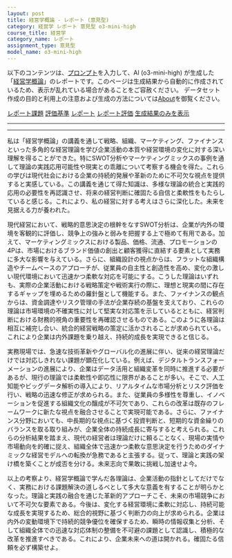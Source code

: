 ```yaml
---
layout: post
title: 経営学概論 - レポート (意見型)
category: 経営学 レポート 意見型 o3-mini-high
course_title: 経営学
category_name: レポート
assignment_type: 意見型
model_name: o3-mini-high
---
```


以下のコンテンツは、[プロンプト](https://github.com/takedatoshiyuki/synthetic_assignments/tree/main/generated/経営学/o3-mini-high/prompt_レポート-意見型.md)を入力して、AI (o3-mini-high) が生成した「[経営学概論](/contents/経営学/)」のレポートです。このページは生成結果から自動的に作成されているため、表示が乱れている場合があることをご容赦ください。
データセット作成の目的と利用上の注意および生成の方法については[About](/About)を御覧ください。

[レポート課題](../レポート課題-意見型)
[評価基準](../評価基準-意見型)
[レポート](../レポート-意見型)
[レポート評価](../レポート評価-意見型)
[生成結果のみを表示](https://github.com/takedatoshiyuki/synthetic_assignments/tree/main/generated/経営学/o3-mini-high/レポート-意見型.md)
  

***
***
  
私は「経営学概論」の講義を通して戦略、組織、マーケティング、ファイナンスといった多角的な経営理論を学び企業活動の本質や経営環境の変化に対する深い理解を得ることができた。特にSWOT分析やマーケティングミックスの事例を通して理論の実践応用可能性や現実との乖離について考察する機会を得た。これらの学びは現代社会における企業の持続的発展や革新のために不可欠な視点を提供すると実感している。この講義を通じて得た知識は、多様な理論の統合と実践的応用の必要性を再認識させ、将来の経営判断に確固たる自信と柔軟性をもたらしていると感じる。これにより、私の経営に対する考えはさらに深化した。未来を見据える力が養われた。

現代経営において、戦略的意思決定の根幹をなすSWOT分析は、企業が内外の環境を客観的に評価し、競争上の強みと弱みを把握する上で極めて有用である。加えて、マーケティングミックスにおける製品、価格、流通、プロモーションの4Pは、市場におけるブランド価値の創出と顧客獲得に直結する要素として実務に多大な影響を与えている。さらに、組織設計の視点からは、フラットな組織構造やチームベースのアプローチが、従業員の自主性と創造性を高め、変化の激しい現代環境において迅速かつ柔軟な対応を可能にする。こうした理論はいずれも、実際の企業活動における戦略策定や戦術実行の際に、理想と現実の間に存在するギャップを埋めるための羅針盤として機能する。また、ファイナンスの観点からは、資金調達やリスク管理の手法が企業存続の基盤を支えており、これらの理論は市場環境の不確実性に対して堅実な対応策を示しているとともに、経営判断における財務的視角の重要性を再確認させるものである。このように各理論は相互に補完し合い、統合的経営戦略の策定に活かされることが求められている。これにより企業は内外課題を乗り越え、持続的成長を実現できると信じる。

実務現場では、急速な技術革新やグローバル化の進展に伴い、従来の経営理論だけでは対応しきれない課題が顕在化している。例えば、デジタルトランスフォーメーションの進展により、企業はデータ活用と組織変革を同時に推進する必要があるが、現行の理論では柔軟性や即応性に限界があることが多い。そこで、人工知能やビッグデータ解析の導入により、リアルタイムな市場分析とリスク評価を行い、戦略の迅速な修正が求められる。また、従業員の多様性を尊重し、イノベーションを促進する組織文化の醸成が不可欠であり、これらの改革は既存のフレームワークに新たな視点を融合させることで実現可能である。さらに、ファイナンス分野においても、中長期的な視点に基づく投資判断と、短期的な資金繰りのバランスを取る取り組みが、企業全体の持続成長に寄与すると考えられる。これらの分析結果を踏まえ、現代の経営者は理論だけに頼ることなく、現場の実情や市場動向を的確に捉え、組織全体で迅速かつ柔軟な意思決定を行うためのダイナミックな経営モデルへの転換が急務であると主張する。従って、理論と実践の架け橋を築くことが成否を分ける。未来志向で果敢に挑戦し加速せよ今。

以上の考察より、経営学概論で学んだ各理論は、企業活動の指針としてだけでなく、実務における課題解決の道しるべとして多大な意義を有することが明らかとなった。理論と実践の融合を通じた革新的アプローチこそ、未来の市場競争において不可欠な要素である。今後は、変化する経営環境に柔軟に対応し、持続可能な成長を実現するため、総合的視野に基づく判断力の向上が求められる。企業は内外の変動環境下で持続的競争優位を確保するため、瞬時の情報収集と分析、そして組織全体での迅速な対応体制の整備を不可避の課題として認識し、積極的な改革を推進すべきである。これにより、企業未来への道は開かれる。確固たる信頼を必ず構築せよ。
